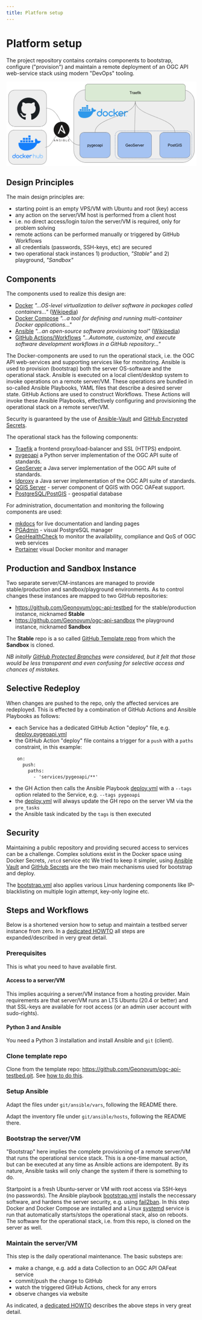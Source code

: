 ```yaml
---
title: Platform setup
---
```


# Platform setup

The project repository contains contains components to bootstrap, configure ("provision") and maintain a remote
deployment of an OGC API web-service stack using modern "DevOps" tooling.

![Schematic overview of the platform](../images/schema.png)

## Design Principles

The main design principles are:

* starting point is an empty VPS/VM with Ubuntu and root (key) access
* any action on the server/VM host is performed from a client host
* i.e. no direct access/login to/on the server/VM is required, only for problem solving
* remote actions can be performed manually or triggered by GitHub Workflows
* all credentials (passwords, SSH-keys, etc) are secured 
* two operational stack instances 1) production, *"Stable"* and 2) playground, *"Sandbox"*

## Components

The components used to realize this design are:

* [Docker](https://www.docker.com/) *"...OS-level virtualization to deliver software in packages called containers..."* ([Wikipedia](https://en.wikipedia.org/wiki/Docker_(software)))
* [Docker Compose](https://docs.docker.com/compose) *"...a tool for defining and running multi-container Docker applications..."*
* [Ansible](https://www.ansible.com/) *"...an open-source software provisioning tool"* ([Wikipedia](https://en.wikipedia.org/wiki/Ansible_(software)))
* [GitHub Actions/Workflows](https://docs.github.com/en/actions) *"...Automate, customize, and execute software development workflows in a GitHub repository..."*

The Docker-components are used to run the operational stack, i.e. the OGC API web-services and supporting services like for monitoring. 
Ansible is used to provision (bootstrap)  both the server OS-software
and the operational stack. Ansible is executed on a local client/desktop system to invoke operations on a remote server/VM.
These operations are bundled in so-called Ansible Playbooks, YAML files that describe a desired server state.
GitHub Actions are used to construct Workflows. These Actions will invoke these Ansible Playbooks, effectively configuring
and provisioning the operational stack on a remote server/VM. 
                    
Security is guaranteed by the use of [Ansible-Vault](https://docs.ansible.com/ansible/latest/user_guide/vault.html) 
and [GitHub Encrypted Secrets](https://docs.github.com/en/actions/reference/encrypted-secrets).

The operational stack has the following components:

* [Traefik](https://traefik.io/) a frontend proxy/load-balancer and SSL (HTTPS) endpoint.
* [pygeoapi](https://pygeoapi.io/) a Python server implementation of the OGC API suite of standards.
* [GeoServer](http://geoserver.org/) a Java server implementation of the OGC API suite of standards.
* [ldproxy](https://interactive-instruments.github.io/ldproxy/) a Java server implementation of the OGC API suite of standards.
* [QGIS Server](https://www.qgis.org/) - server component of QGIS with OGC OAFeat support.
* [PostgreSQL/PostGIS](https://postgis.net) - geospatial database

For administration, documentation and monitoring the following components are used:

* [mkdocs](https://www.mkdocs.org/) for live documentation and landing pages
* [PGAdmin](https://www.pgadmin.org/) - visual PostgreSQL manager  
* [GeoHealthCheck](https://geohealthcheck.org) to monitor the availability, compliance and QoS of OGC web services
* [Portainer](https://www.portainer.io/) visual Docker monitor and manager

## Production and Sandbox Instance

Two separate server/CM-instances are managed to provide stable/production and 
sandbox/playground environments. As to control changes these instances are mapped to two GitHub repositories:

* https://github.com/Geonovum/ogc-api-testbed for the stable/production instance, nicknamed **Stable**
* https://github.com/Geonovum/ogc-api-sandbox the playground instance, nicknamed **Sandbox**

The **Stable** repo is a so called [GitHub Template repo](https://docs.github.com/en/github/creating-cloning-and-archiving-repositories/creating-a-repository-on-github/creating-a-template-repository) 
from which the **Sandbox** is cloned.
 
*NB initally [GitHub Protected Branches](https://docs.github.com/en/github/administering-a-repository/defining-the-mergeability-of-pull-requests/about-protected-branches) were considered, but*
*it felt that those would be less transparent and even confusing for selective access and chances of mistakes.*

## Selective Redeploy

When changes are pushed to the repo, only the affected services are redeployed.
This is effected by a combination of GitHub Actions and Ansible Playbooks as follows:

* each Service has a dedicated GitHub Action "deploy" file, e.g. [deploy.pygeoapi.yml](https://github.com/Geonovum/ogc-api-testbed/tree/main/.github/workflows/deploy.pygeoapi.yml)
* the GitHub Action "deploy" file contains a trigger for a `push` with a `paths` constraint, in this example:

```  
    on:
      push:
        paths:
          - 'services/pygeoapi/**'
``` 

* the GH Action then calls the Ansible Playbook [deploy.yml](https://github.com/Geonovum/ogc-api-testbed/tree/main/ansible/deploy.yml) with a `--tags` option related to the Service, e.g. `--tags pygeoapi`
* the [deploy.yml](https://github.com/Geonovum/ogc-api-testbed/tree/main/ansible/deploy.yml) will always update the GH repo on the server VM via the `pre_tasks`
* the Ansible task indicated by the `tags` is then executed

## Security

Maintaining a public repository and providing secured access to services can be a challenge.
Complex solutions exist in the Docker space using Docker Secrets, `/etcd` service etc
We tried to keep it simpler, using [Ansible Vault](https://docs.ansible.com/ansible/latest/user_guide/vault.html) 
and [GitHub Secrets](https://dev.to/n3wt0n/how-secrets-work-in-github-and-how-to-manage-them-p4o) are the two main
mechanisms used for bootstrap and deploy.

The [bootstrap.yml](https://github.com/Geonovum/ogc-api-testbed/blob/main/ansible/bootstrap.yml) also applies various Linux hardening components like
IP-blacklisting on multiple login attempt, key-only logine etc.

## Steps and Workflows

Below is a shortened version how 
to setup and maintain a testbed server instance from zero.
In a [dedicated HOWTO](/howto/howto_platform/) 
all steps are expanded/described in very great detail.

### Prerequisites

This is what you need to have available first.

#### Access to a server/VM
This implies acquiring a server/VM instance from a hosting provider.
Main requirements are that server/VM runs an LTS Ubuntu (20.4 or better) and that SSL-keys are available for root access 
(or an admin user account with sudo-rights).

#### Python 3 and Ansible
You need a Python 3 installation and install Ansible and `git` (client).

### Clone template repo

Clone from the template repo: https://github.com/Geonovum/ogc-api-testbed.git.
See [how to do this](https://docs.github.com/en/github/creating-cloning-and-archiving-repositories/creating-a-repository-on-github/creating-a-repository-from-a-template).

### Setup Ansible

Adapt the files under `git/ansible/vars`, following the README there.

Adapt the inventory file under `git/ansible/hosts`, following the README there.

### Bootstrap the server/VM
"Bootstrap" here implies the complete provisioning of a remote server/VM that runs the operational service stack.
This is a one-time manual action, but can be executed at any time as Ansible actions are idempotent.
By its nature, Ansible tasks will only change the system if there is something to do.

Startpoint is a fresh Ubuntu-server or VM with root access via SSH-keys (no passwords).
The Ansible playbook [bootstrap.yml](https://github.com/Geonovum/ogc-api-testbed/tree/main/ansible/bootstrap.yml) installs the neccessary software, and hardens
the server security, e.g. using [fail2ban](https://www.fail2ban.org/).
In this step Docker and Docker Compose are installed and a Linux [systemd](https://en.wikipedia.org/wiki/Systemd) service is run
that automatically starts/stops the operational stack, also on reboots.
The software for the operational stack, i.e. from this repo, is cloned on the server as well.

### Maintain the server/VM
This step is the daily operational maintenance. 
The basic substeps are:

* make a change, e.g. add a data Collection to an OGC API OAFeat service
* commit/push the change to GitHub
* watch the triggered GitHub Actions, check for any errors
* observe changes via website

As indicated, a [dedicated HOWTO](/howto/howto_platform/) describes the above steps in very great detail.
